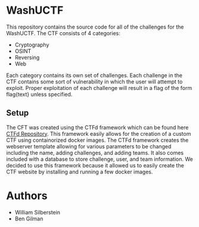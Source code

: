 # WashUCTF

This repository contains the source code for all of the challenges for the WashUCTF. The CTF consists of 4 categories: 
 - Cryptography
 - OSINT
 - Reversing
 - Web

 Each category contains its own set of challenges. Each challenge in the CTF contains some sort of vulnerability in which the user will attempt to exploit. Proper exploitation of each challenge will result in a flag of the form flag{text} unless specified.

 ## Setup

 The CFT was created using the CTFd framework which can be found here [CTFd Repository](https://github.com/CTFd/CTFd). This framework easily allows for the creation of a custom CTF using containorized docker images. The CTFd framework creates the webserver template allowing for various parameters to be changed including the name, adding challenges, and adding teams. It also comes included with a database to store challenge, user, and team information. We decided to use this framework because it allowed us to easily create the CTF website by installing and running a few docker images. 

 # Authors
 - William Silberstein
 - Ben Gilman



